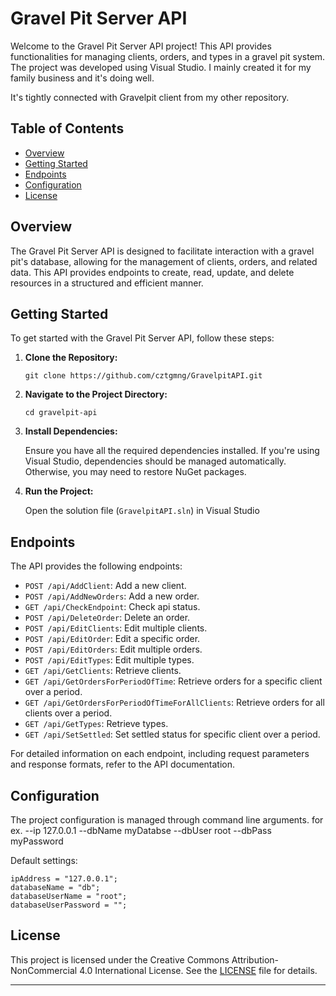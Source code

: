 # Gravel Pit Server API

Welcome to the Gravel Pit Server API project! This API provides functionalities for managing clients, orders, and types in a gravel pit system. The project was developed using Visual Studio.
I mainly created it for my family business and it's doing well. 

It's tightly connected with Gravelpit client from my other repository.

## Table of Contents

- [Overview](#overview)
- [Getting Started](#getting-started)
- [Endpoints](#endpoints)
- [Configuration](#configuration)
- [License](#license)

## Overview

The Gravel Pit Server API is designed to facilitate interaction with a gravel pit's database, allowing for the management of clients, orders, and related data. This API provides endpoints to create, read, update, and delete resources in a structured and efficient manner.

## Getting Started

To get started with the Gravel Pit Server API, follow these steps:

1. **Clone the Repository:**

   ```git clone https://github.com/cztgmng/GravelpitAPI.git```

2. **Navigate to the Project Directory:**

   ```cd gravelpit-api```

3. **Install Dependencies:**

   Ensure you have all the required dependencies installed. If you're using Visual Studio, dependencies should be managed automatically. Otherwise, you may need to restore NuGet packages.

4. **Run the Project:**

   Open the solution file (`GravelpitAPI.sln`) in Visual Studio

## Endpoints

The API provides the following endpoints:

- `POST /api/AddClient`: Add a new client.
- `POST /api/AddNewOrders`: Add a new order.
- `GET /api/CheckEndpoint`: Check api status.
- `POST /api/DeleteOrder`: Delete an order.
- `POST /api/EditClients`: Edit multiple clients.
- `POST /api/EditOrder`: Edit a specific order.
- `POST /api/EditOrders`: Edit multiple orders.
- `POST /api/EditTypes`: Edit multiple types.
- `GET /api/GetClients`: Retrieve clients.
- `GET /api/GetOrdersForPeriodOfTime`: Retrieve orders for a specific client over a period.
- `GET /api/GetOrdersForPeriodOfTimeForAllClients`: Retrieve orders for all clients over a period.
- `GET /api/GetTypes`: Retrieve types.
- `GET /api/SetSettled`: Set settled status for specific client over a period.

For detailed information on each endpoint, including request parameters and response formats, refer to the API documentation.

## Configuration

The project configuration is managed through command line arguments. for ex. --ip 127.0.0.1 --dbName myDatabse --dbUser root --dbPass myPassword

Default settings:
```
ipAddress = "127.0.0.1";
databaseName = "db";
databaseUserName = "root";
databaseUserPassword = "";
```

## License

This project is licensed under the Creative Commons Attribution-NonCommercial 4.0 International License. See the [LICENSE](LICENSE) file for details.

---


